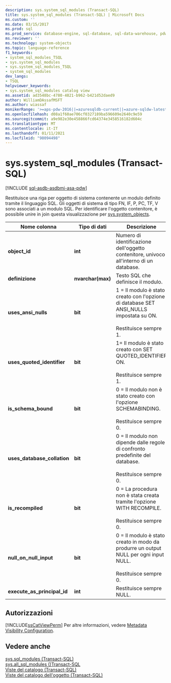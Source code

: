```yaml
---
description: sys.system_sql_modules (Transact-SQL)
title: sys.system_sql_modules (Transact-SQL) | Microsoft Docs
ms.custom: ''
ms.date: 03/15/2017
ms.prod: sql
ms.prod_service: database-engine, sql-database, sql-data-warehouse, pdw
ms.reviewer: ''
ms.technology: system-objects
ms.topic: language-reference
f1_keywords:
- system_sql_modules_TSQL
- sys.system_sql_modules
- sys.system_sql_modules_TSQL
- system_sql_modules
dev_langs:
- TSQL
helpviewer_keywords:
- sys.system_sql_modules catalog view
ms.assetid: ad3548bc-4780-4821-b962-b421d52daed9
author: WilliamDAssafMSFT
ms.author: wiassaf
monikerRange: '>=aps-pdw-2016||=azuresqldb-current||=azure-sqldw-latest||>=sql-server-2016||>=sql-server-linux-2017||=azuresqldb-mi-current'
ms.openlocfilehash: d08a1f60ae706cf0327189ba596609e2640c9e59
ms.sourcegitcommit: a9e982e30e458866fcd64374e3458516182d604c
ms.translationtype: MT
ms.contentlocale: it-IT
ms.lasthandoff: 01/11/2021
ms.locfileid: "98094498"
---
```

# <a name="syssystem_sql_modules-transact-sql"></a>sys.system_sql_modules (Transact-SQL)
[!INCLUDE [sql-asdb-asdbmi-asa-pdw](../../includes/applies-to-version/sql-asdb-asdbmi-asa-pdw.md)]

  Restituisce una riga per oggetto di sistema contenente un modulo definito tramite il linguaggio SQL. Gli oggetti di sistema di tipo FN, IF, P, PC, TF, V sono associati a un modulo SQL. Per identificare l'oggetto contenitore, è possibile unire in join questa visualizzazione per [sys.system_objects](../../relational-databases/system-catalog-views/sys-system-objects-transact-sql.md).  
  
|Nome colonna|Tipo di dati|Descrizione|  
|-----------------|---------------|-----------------|  
|**object_id**|**int**|Numero di identificazione dell'oggetto contenitore, univoco all'interno di un database.|  
|**definizione**|**nvarchar(max)**|Testo SQL che definisce il modulo.|  
|**uses_ansi_nulls**|**bit**|1 = Il modulo è stato creato con l'opzione di database SET ANSI_NULLS impostata su ON.<br /><br /> Restituisce sempre 1.|  
|**uses_quoted_identifier**|**bit**|1= Il modulo è stato creato con SET QUOTED_IDENTIFIER ON.<br /><br /> Restituisce sempre 1.|  
|**is_schema_bound**|**bit**|0 = Il modulo non è stato creato con l'opzione SCHEMABINDING.<br /><br /> Restituisce sempre 0.|  
|**uses_database_collation**|**bit**|0 = Il modulo non dipende dalle regole di confronto predefinite del database.<br /><br /> Restituisce sempre 0.|  
|**is_recompiled**|**bit**|0 = La procedura non è stata creata tramite l'opzione WITH RECOMPILE.<br /><br /> Restituisce sempre 0.|  
|**null_on_null_input**|**bit**|0 = Il modulo è stato creato in modo da produrre un output NULL per ogni input NULL.<br /><br /> Restituisce sempre 0.|  
|**execute_as_principal_id**|**int**|Restituisce sempre NULL.|  
  
## <a name="permissions"></a>Autorizzazioni  
 [!INCLUDE[ssCatViewPerm](../../includes/sscatviewperm-md.md)] Per altre informazioni, vedere [Metadata Visibility Configuration](../../relational-databases/security/metadata-visibility-configuration.md).  
  
## <a name="see-also"></a>Vedere anche  
 [sys.sql_modules &#40;Transact-SQL&#41;](../../relational-databases/system-catalog-views/sys-sql-modules-transact-sql.md)   
 [sys.all_sql_modules &#40;&#41;Transact-SQL ](../../relational-databases/system-catalog-views/sys-all-sql-modules-transact-sql.md)   
 [Viste del catalogo &#40;Transact-SQL&#41;](../../relational-databases/system-catalog-views/catalog-views-transact-sql.md)   
 [Viste del catalogo dell'oggetto &#40;Transact-SQL&#41;](../../relational-databases/system-catalog-views/object-catalog-views-transact-sql.md)  
  
  
